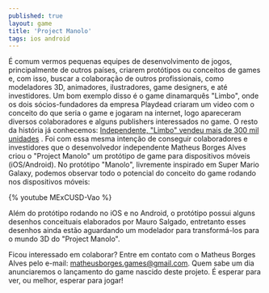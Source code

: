 ```yaml
---
published: true
layout: game
title: 'Project Manolo'
tags: ios android
---
```

&#201; comum vermos pequenas equipes de desenvolvimento de jogos, principalmente de outros pa&#237;ses, criarem prot&#243;tipos ou conceitos de games e, com isso, buscar a colabora&#231;&#227;o de outros profissionais, como modeladores 3D, animadores, ilustradores, game designers, e at&#233; investidores. Um bom exemplo disso &#233; o game dinamarqu&#234;s &quot;Limbo&quot;, onde os dois s&#243;cios-fundadores da empresa Playdead criaram um video com o conceito do que seria o game e jogaram na internet, logo apareceram diversos colaboradores e alguns publishers interessados no game. O resto da hist&#243;ria j&#225; conhecemos: <a href="http://jogos.uol.com.br/xbox360/ultnot/2010/08/20/ult4101u2667.jhtm" target="_blank">Independente, &quot;Limbo&quot; vendeu mais de 300 mil unidades</a>
.
Foi com essa mesma inten&#231;&#227;o de conseguir colaboradores e investidores que o desenvolvedor independente Matheus Borges Alves criou o &quot;Project Manolo&quot; um prot&#243;tipo de game para dispositivos m&#243;veis (iOS/Android). No prot&#243;tipo &quot;Manolo&quot;, livremente inspirado em Super Mario Galaxy, podemos observar todo o potencial do conceito do game rodando nos dispositivos m&#243;veis:
 


{% youtube MExCUSD-Vao %}

 
Al&#233;m do prot&#243;tipo rodando no iOS e no Android, o prot&#243;tipo possui alguns desenhos conceituais elaborados por Mauro Salgado, entretanto esses desenhos ainda est&#227;o aguardando um modelador para transform&#225;-los para o mundo 3D do &quot;Project Manolo&quot;.
 


 
Ficou interessado em colaborar? Entre em contato com o Matheus Borges Alves pelo e-mail: matheusborges.games@gmail.com.
Quem sabe um dia anunciaremos o lan&#231;amento do game nascido deste projeto. &#201; esperar para ver, ou melhor, esperar para jogar!
 
